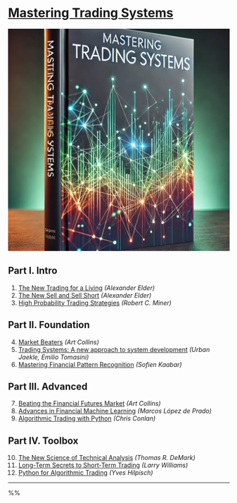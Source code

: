 # [Mastering Trading Systems](https://mikelaud.github.io)

![cover](mastering_ts.png)

## Part I. Intro

1. [The New Trading for a Living](https://www.amazon.com/New-Trading-Living-Psychology-Discipline-ebook/dp/B00MFPZAWG) _(Alexander Elder)_
2. [The New Sell and Sell Short](https://www.amazon.com/New-Sell-Short-Profits-Declines-ebook/dp/B004PGMI14) _(Alexander Elder)_
3. [High Probability Trading Strategies](https://www.amazon.com/High-Probability-Trading-Strategies-Tactics-ebook/dp/B001KAM6U6) _(Robert C. Miner)_

## Part II. Foundation

4. [Market Beaters](https://www.amazon.com/Market-Beaters-Art-Collins-ebook/dp/B07NBX7T45) _(Art Collins)_
5. [Trading Systems: A new approach to system development](https://www.amazon.com/gp/product/B081Z8YLKT) _(Urban Jaekle, Emilio Tomasini)_
6. [Mastering Financial Pattern Recognition](https://www.amazon.com/Mastering-Financial-Pattern-Recognition-Sofien-ebook/dp/B0BJNQ13QN) _(Sofien Kaabar)_

## Part III. Advanced

7. [Beating the Financial Futures Market](https://www.amazon.com/Beating-FINANCIAL-FUTURES-MARKET-Strategies-ebook/dp/B01N3SG6TI) _(Art Collins)_
8. [Advances in Financial Machine Learning](https://www.amazon.com/Advances-Financial-Machine-Learning-Marcos-ebook/dp/B079KLDW21) _(Marcos López de Prado)_
9. [Algorithmic Trading with Python](https://www.amazon.com/Algorithmic-Trading-Python-Quantitative-Development/dp/B086Y6H6YG) _(Chris Conlan)_

## Part IV. Toolbox

10. [The New Science of Technical Analysis](https://www.amazon.com/Science-Technical-Analysis-Wiley-Finance-ebook/dp/B000WLLWMC) _(Thomas R. DeMark)_
11. [Long-Term Secrets to Short-Term Trading](https://www.amazon.com/Long-Term-Secrets-Short-Term-Trading-Wiley-ebook/dp/B0062ZNIHO) _(Larry Williams)_
12. [Python for Algorithmic Trading](https://www.amazon.com/Python-Algorithmic-Trading-Cloud-Deployment-ebook/dp/B08NC8F1WV) _(Yves Hilpisch)_

---
%%
